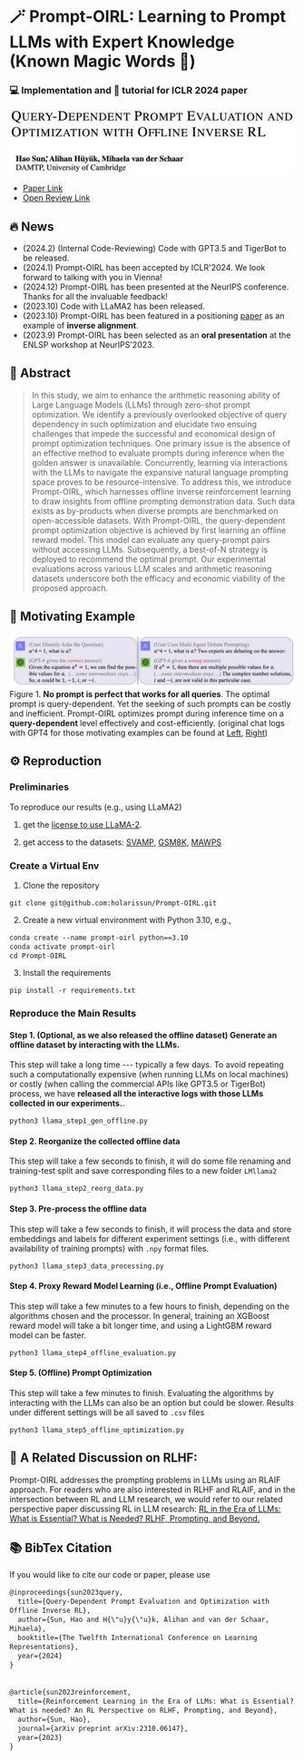 # 🪄 Prompt-OIRL: Learning to Prompt LLMs with Expert Knowledge (Known Magic Words 🧙)

### 💻 Implementation and 📒 tutorial for ICLR 2024 paper 

 ![Image](prompt-oirl-title.png)

- [Paper Link](https://arxiv.org/pdf/2309.06553.pdf)
- [Open Review Link](https://openreview.net/forum?id=N6o0ZtPzTg)

 
## 🔥 News
- (2024.2) (Internal Code-Reviewing) Code with GPT3.5 and TigerBot to be released.
- (2024.1) Prompt-OIRL has been accepted by ICLR'2024. We look forward to talking with you in Vienna!
- (2024.12) Prompt-OIRL has been presented at the NeurIPS conference. Thanks for all the invaluable feedback!
- (2023.10) Code with LLaMA2 has been released.
- (2023.10) Prompt-OIRL has been featured in a positioning [paper](https://arxiv.org/pdf/2310.06147.pdf) as an example of **inverse alignment**.
- (2023.9) Prompt-OIRL has been selected as an **oral presentation** at the ENLSP workshop at NeurIPS'2023.

## 📖 Abstract

> In this study, we aim to enhance the arithmetic reasoning ability of Large Language Models (LLMs) through zero-shot prompt optimization. We identify a previously overlooked objective of query dependency in such optimization and elucidate two ensuing challenges that impede the successful and economical design of prompt optimization techniques. One primary issue is the absence of an effective method to evaluate prompts during inference when the golden answer is unavailable. Concurrently, learning via interactions with the LLMs to navigate the expansive natural language prompting space proves to be resource-intensive.
To address this, we introduce Prompt-OIRL, which harnesses offline inverse reinforcement learning to draw insights from offline prompting demonstration data. Such data exists as by-products when diverse prompts are benchmarked on open-accessible datasets. With Prompt-OIRL, the query-dependent prompt optimization objective is achieved by first learning an offline reward model. This model can evaluate any query-prompt pairs without accessing LLMs. Subsequently, a best-of-N strategy is deployed to recommend the optimal prompt. Our experimental evaluations across various LLM scales and arithmetic reasoning datasets underscore both the efficacy and economic viability of the proposed approach.

## 🤔 Motivating Example

![Image](motivatingexample.png)
Figure 1. **No prompt is perfect that works for all queries**. The optimal prompt is query-dependent. Yet the seeking of such prompts can be costly and inefficient. 
    Prompt-OIRL optimizes prompt during inference time on a **query-dependent** level effectively and cost-efficiently.
(original chat logs with GPT4 for those motivating examples can be found at [Left](https://chat.openai.com/share/0f2d11b1-322a-4c47-a877-ad6fbace8179), [Right](https://chat.openai.com/share/15870a47-93c7-4b98-96c8-af0516c0c999))

## ⚙️ Reproduction

### Preliminaries

To reproduce our results (e.g., using LLaMA2)

1. get the [license to use LLaMA-2](https://ai.meta.com/llama/).

2. get access to the datasets: [SVAMP](https://github.com/arkilpatel/SVAMP), [GSM8K](https://huggingface.co/datasets/gsm8k), [MAWPS](https://github.com/sroy9/mawps)

### Create a Virtual Env
1. Clone the repository
```
git clone git@github.com:holarissun/Prompt-OIRL.git
``` 
2. Create a new virtual environment with Python 3.10, e.g.,
```
conda create --name prompt-oirl python==3.10
conda activate prompt-oirl
cd Prompt-OIRL
```
3. Install the requirements
```
pip install -r requirements.txt
```

### Reproduce the Main Results
 #### Step 1. (Optional, as we also released the offline dataset) Generate an offline dataset by interacting with the LLMs.
 This step will take a long time --- typically a few days. To avoid repeating such a computationally expensive (when running LLMs on local machines) or costly (when calling the commercial APIs like GPT3.5 or TigerBot) process, we have **released all the interactive logs with those LLMs collected in our experiments.**.
 ```
 python3 llama_step1_gen_offline.py
 ```
 #### Step 2. Reorganize the collected offline data
 This step will take a few seconds to finish, it will do some file renaming and training-test split and save corresponding files to a new folder ```LMllama2```
 
 ```
 python3 llama_step2_reorg_data.py
 ```
    
 #### Step 3. Pre-process the offline data
 This step will take a few seconds to finish, it will process the data and store embeddings and labels for different experiment settings (i.e., with different availability of training prompts) with ```.npy``` format files.
 ```
 python3 llama_step3_data_processing.py
 ```
 #### Step 4. Proxy Reward Model Learning (i.e., Offline Prompt Evaluation)
 This step will take a few minutes to a few hours to finish, depending on the algorithms chosen and the processor. In general, training an XGBoost reward model will take a bit longer time, and using a LightGBM reward model can be faster. 
 ```
 python3 llama_step4_offline_evaluation.py
 ```
 #### Step 5. (Offline) Prompt Optimization
 This step will take a few minutes to finish. Evaluating the algorithms by interacting with the LLMs can also be an option but could be slower. Results under different settings will be all saved to ```.csv``` files 
 ```
 python3 llama_step5_offline_optimization.py
 ```


## 🚀 A Related Discussion on RLHF:
Prompt-OIRL addresses the prompting problems in LLMs using an RLAIF approach. For readers who are also interested in RLHF and RLAIF, and in the intersection between RL and LLM research, we would refer to our related perspective paper discussing RL in LLM research:
[RL in the Era of LLMs: What is Essential? What is Needed? RLHF, Prompting, and Beyond.](https://arxiv.org/pdf/2310.06147.pdf)




## 📚 BibTex Citation
If you would like to cite our code or paper, please use

```
@inproceedings{sun2023query,
  title={Query-Dependent Prompt Evaluation and Optimization with Offline Inverse RL},
  author={Sun, Hao and H{\"u}y{\"u}k, Alihan and van der Schaar, Mihaela},
  booktitle={The Twelfth International Conference on Learning Representations},
  year={2024}
}


@article{sun2023reinforcement,
  title={Reinforcement Learning in the Era of LLMs: What is Essential? What is needed? An RL Perspective on RLHF, Prompting, and Beyond},
  author={Sun, Hao},
  journal={arXiv preprint arXiv:2310.06147},
  year={2023}
}
